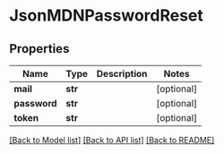 # JsonMDNPasswordReset


## Properties
Name | Type | Description | Notes
------------ | ------------- | ------------- | -------------
**mail** | **str** |  | [optional] 
**password** | **str** |  | [optional] 
**token** | **str** |  | [optional] 

[[Back to Model list]](../README.md#documentation-for-models) [[Back to API list]](../README.md#documentation-for-api-endpoints) [[Back to README]](../README.md)


